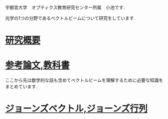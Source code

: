 宇都宮大学　オプティクス教育研究センター所属　小池です.

光学の1つの分野であるベクトルビームについて研究をしています.

# [研究概要](https://github.com/sk0ik/summary/blob/main/README.md)

# [参考論文,教科書](https://github.com/sk0ik/paper/blob/main/paper.md)

ここから先は数学的な話も含めてベクトルビームを理解するために必要な知識をまとめています.

# [ジョーンズベクトル,ジョーンズ行列](https://github.com/sk0ik/paper/blob/main/jones_vector_matrix.md)
